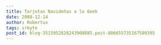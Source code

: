 ```yaml
---
title: Tarjetas Navideñas a lo Geek
date: 2008-12-14
author: Robertux
tags: srbyte
post_id: blog-3515952828243908885.post-806655735167580395
---
```


